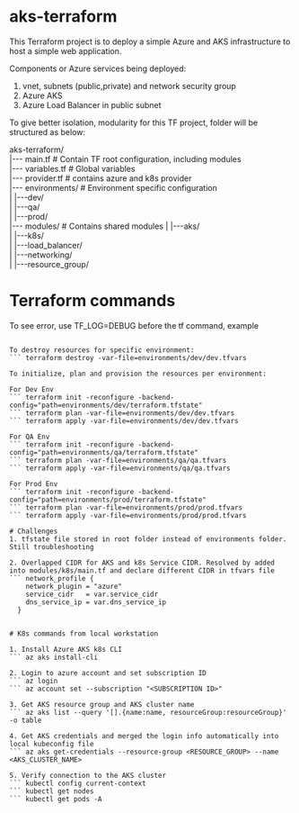 # aks-terraform
This Terraform project is to deploy a simple Azure and AKS infrastructure to host a simple web application.

Components or Azure services being deployed:
1. vnet, subnets (public,private) and network security group
2. Azure AKS
3. Azure Load Balancer in public subnet

To give better isolation, modularity for this TF project, folder will be structured as below:

aks-terraform/  
|--- main.tf    # Contain TF root configuration, including modules  
|--- variables.tf # Global variables  
|--- provider.tf # contains azure and k8s provider  
|--- environments/ # Environment specific configuration  
| |---dev/  
| |---qa/  
| |---prod/  
|--- modules/ # Contains shared modules
| |---aks/  
| |---k8s/  
| |---load_balancer/  
| |---networking/  
| |---resource_group/  


# Terraform commands


To see error, use TF_LOG=DEBUG before the tf command, example  
``` TF_LOG=DEBUG terraform plan -var-file=environments/dev/dev.tfvars  

To destroy resources for specific environment:  
``` terraform destroy -var-file=environments/dev/dev.tfvars

To initialize, plan and provision the resources per environment:

For Dev Env
``` terraform init -reconfigure -backend-config="path=environments/dev/terraform.tfstate"  
``` terraform plan -var-file=environments/dev/dev.tfvars
``` terraform apply -var-file=environments/dev/dev.tfvars 

For QA Env
``` terraform init -reconfigure -backend-config="path=environments/qa/terraform.tfstate"  
``` terraform plan -var-file=environments/qa/qa.tfvars   
``` terraform apply -var-file=environments/qa/qa.tfvars  

For Prod Env
``` terraform init -reconfigure -backend-config="path=environments/prod/terraform.tfstate"  
``` terraform plan -var-file=environments/prod/prod.tfvars
``` terraform apply -var-file=environments/prod/prod.tfvars

# Challenges  
1. tfstate file stored in root folder instead of environments folder. Still troubleshooting  

2. Overlapped CIDR for AKS and k8s Service CIDR. Resolved by added into modules/k8s/main.tf and declare different CIDR in tfvars file
``` network_profile {
    network_plugin = "azure"
    service_cidr   = var.service_cidr
    dns_service_ip = var.dns_service_ip 
  }  


# K8s commands from local workstation

1. Install Azure AKS k8s CLI
``` az aks install-cli

2. Login to azure account and set subscription ID
``` az login
``` az account set --subscription "<SUBSCRIPTION ID>"

3. Get AKS resource group and AKS cluster name
``` az aks list --query '[].{name:name, resourceGroup:resourceGroup}' -o table

4. Get AKS credentials and merged the login info automatically into local kubeconfig file
``` az aks get-credentials --resource-group <RESOURCE_GROUP> --name <AKS_CLUSTER_NAME>

5. Verify connection to the AKS cluster
``` kubectl config current-context
``` kubectl get nodes
``` kubectl get pods -A 

